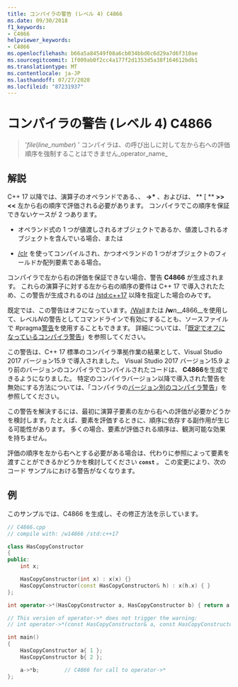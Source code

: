 ```yaml
---
title: コンパイラの警告 (レベル 4) C4866
ms.date: 09/30/2018
f1_keywords:
- C4866
helpviewer_keywords:
- C4866
ms.openlocfilehash: b66a5a84549f08a6cb034bbd6c6d29a7d6f310ae
ms.sourcegitcommit: 1f009ab0f2cc4a177f2d1353d5a38f164612bdb1
ms.translationtype: MT
ms.contentlocale: ja-JP
ms.lasthandoff: 07/27/2020
ms.locfileid: "87231937"
---
```

# <a name="compiler-warning-level-4-c4866"></a>コンパイラの警告 (レベル 4) C4866

> '_file_(*line_number*) ' コンパイラは、の呼び出しに対して左から右への評価順序を強制することはできません_operator_name_

## <a name="remarks"></a>解説

C++ 17 以降では、演算子のオペランドである、、 __->\*__ 、およびは、 ** \[ ** **>>** **\<\<** 左から右の順序で評価される必要があります。 コンパイラでこの順序を保証できないケースが 2 つあります。

- オペランド式の 1 つが値渡しされるオブジェクトであるか、値渡しされるオブジェクトを含んでいる場合、または

- [/clr](../../build/reference/clr-common-language-runtime-compilation.md) を使ってコンパイルされ、かつオペランドの 1 つがオブジェクトのフィールドか配列要素である場合。

コンパイラで左から右の評価を保証できない場合、警告 **C4866** が生成されます。 これらの演算子に対する左から右の順序の要件は C++ 17 で導入されたため、この警告が生成されるのは [/std:c++17](../../build/reference/std-specify-language-standard-version.md) 以降を指定した場合のみです。

既定では、この警告はオフになっています。[/Wall](../../build/reference/compiler-option-warning-level.md)または __/w__*n*__4866__を使用して、レベル*N*の警告としてコマンドラインで有効にすることも、ソースファイルで #pragma[警告](../../preprocessor/warning.md)を使用することもできます。 詳細については、「[既定でオフになっているコンパイラ警告](../../preprocessor/compiler-warnings-that-are-off-by-default.md)」を参照してください。

この警告は、C++ 17 標準のコンパイラ準拠作業の結果として、Visual Studio 2017 バージョン15.9 で導入されました。 Visual Studio 2017 バージョン15.9 より前のバージョンのコンパイラでコンパイルされたコードは、 **C4866**を生成できるようになりました。 特定のコンパイラバージョン以降で導入された警告を無効にする方法については、「コンパイラの[バージョン別のコンパイラ警告](compiler-warnings-by-compiler-version.md)」を参照してください。

この警告を解決するには、最初に演算子要素の左から右への評価が必要かどうかを検討します。たとえば、要素を評価するときに、順序に依存する副作用が生じる可能性があります。 多くの場合、要素が評価される順序は、観測可能な効果を持ちません。

評価の順序を左から右へとする必要がある場合は、代わりに参照によって要素を渡すことができるかどうかを検討してください **`const`** 。 この変更により、次のコード サンプルにおける警告がなくなります。

## <a name="example"></a>例

このサンプルでは、C4866 を生成し、その修正方法を示しています。

```cpp
// C4866.cpp
// compile with: /w14866 /std:c++17

class HasCopyConstructor
{
public:
    int x;

    HasCopyConstructor(int x) : x(x) {}
    HasCopyConstructor(const HasCopyConstructor& h) : x(h.x) { }
};

int operator->*(HasCopyConstructor a, HasCopyConstructor b) { return a.x + b.x; }

// This version of operator->* does not trigger the warning:
// int operator->*(const HasCopyConstructor& a, const HasCopyConstructor& b) { return a.x + b.x; }

int main()
{
    HasCopyConstructor a{ 1 };
    HasCopyConstructor b{ 2 };

    a->*b;        // C4866 for call to operator->*
};
```
